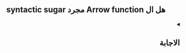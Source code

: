 <h2 align=center>syntactic sugar مجرد Arrow function هل ال</h2>


<details dir=rtl>
  <summary>
    <h2>الاجابة</h2>
  </summary>

  ال Arrow function هي طريقة تانية لكتابة ال regular function و ال syntax بتاعها هو:-
  ```javascript
   (arg1,arg2,...,argN) => expression
  ```
 طيب هو احنا كنا عايزين حاجة زي ال Arrow Function دي لي ؟ `لسببين`
 ```mermaid
  flowchart TD
    B["fab:fa-twitter Arrow function ال"]
    B-->C(this keyword بتحل المشكلة الأزلية لل )
    B-->E[ regular function لل Syntactic Sugar تعتبر]
```
  


هنبدأ دلوقتي نشرح كل سبب بالتفصيل...
  
### أولا: انها syntactic sugar 
 
ال arrow function تعتبر short syntax و concise و بتوفر علينا ال Boilerplate code بتاع ال regular function و في شوية rules لازم تتبعها عشان تكتب ال arrow function و هي:
  - لازم نعملها assign ل variable معين أو نستخدمها ك callback [يعني مينفعش أعملها define علطول زي ال regular function]
  ```javascript
  
  // assign to a variable
let func = (arg1,arg2,...,argN)=> expression

// pass as a callback
[...].map((arg1,arg2,...,argN)=> expression)
  
  ```
  
  - عدد ال params لو كان: 
    - 1 بس فال ( ) هيكونوا اختياري 
    - أكتر من 1  فال ( ) هيكونوا اجباري
    - من غير Params خالص فأنت ممكن
        - تسيب ال ( ) فاضيين
        - تحط underscore بالشكل دا ( _ ) أو _

  
  ```javascript
  

  const func = (x) => expression  أو   const func = x => expression
  const func = (x,y,z) => expression
  const func = ()=> expression أو const func = _ => expression أو const func = (_)=> expression
  ```
 - عدد ال statements جوا ال function body لو كان:
    - كتير : فبستخدم ال {} و return keyword يعني ال return هنا هيكون نوعهاexplicit return
    - واحده بس : فأقدر أستغني عن ال {} و return keyword يعني ال return هنا هيكون نوعها implicit return
    

  
  
  
```javascript
 const func = (x,y,z) => {
    // statement 1
    // statement 2
  return x+y+z;  // explicit return
  }
  const func = (x,y,z) => x + y + z; // implicit return
```
  
  - في حالة ال implicit return لو هنعمل return ل object فهنا لازم نحط ال object دا جوا ( ) بالشكل دا:
 
  ```javascript
  const func = () => ( {name: 'Ali'} )
  ```
  و برده في ال React لما نيجي نعمل return ل jsx object بنحطه جوا ( ) 
  ```JSX
  policy.values.map(value => {
    return (
      <Form.Field key={ value.name }>
         <label>{ value.displayName || value.name }</label>
          <Checkbox toggle />
      </Form.Field> )
  }
  ```
  

### ثانيا: انها حلت مشكلة ال this keyword

  في الأول خلينا نعرف اي هي مشكلة ال `this` الي بنتكلم عليها...
  لو بصيت علي الكود دا
  ```js
  
  let group = {
    title: "our group",
    students: ["Ali", "Mohamed", "Akram"],
    showList (){
      🟢this.students.forEach(function func(student){
        console.log(🔴this.title + ": " + student)
      })
    }
  }
  
  group.showList(); // "undefined: Ali" then "undefined: Mohamed" then "undefined: Akram"

  ```
  في هنا Unexpected Error حصل و هو ان ال this.title بترجع undefined... طب اي السبب ؟
 
   &#x21A2;
ال this الاولي الي جنبها 🟢 مختلفة عن ال this الثانية الي جنبها 🔴 و دا لأن ال 
  - ال `this` الاولي موجودة في ال context بتاع ال group object و بالتالي ال `this` هنا بتشير الي ال group object
  - بينما ال `this` الثانية موجودة في ال Global context و بالتالي ال `this` دي بتشير الي ال window object
  
  طب هل ال title موجود جوا ال window object ؟ الاجابة لأ و دا لأن ال title مش متعرف في ال global context و بالتالي ال
  ```javascript
  this.title === window.title === undefined
  ```
  
  طب ثواني...
  احنا عرفنا نحدد ال context بتاع كل this ازاي ؟ 
  
  لو بصيت علي المثال مرة ثانية هتلاقي ان
  - ال this الاولي معمولها implicit binding بال group object بالشكل دا => `()group.showList` و بالتالي ال this دي هتعود علي ال group object. 
  - ال this الثانية موجودة جوا function و احنا عارفين ان ال js functions بيحصلها Hoisting **خلينا نقول دلوقتي مجازا أن ال Hoisting معناها ان ال functions بيحصلها رفع في ال global context** بالشكل دا:
  
  
  ```javascript
 function func(student){
    alert (🔴this.title + ": " + student)
  }
  ↑ ↑ ↑
  
  let group = {
    title: "our group",
    students: ["Ali", "Mohamed", "Akram"],
    showList (){
      this.students.forEach(func)
    }
  }
  ```
  و نتيجة لل Hoisting دا فال this🔴 دي هتشير الي ال Global context الي هو ال window object و عشان ال window object مش موجود جواه property اسمها title فهيدي undefined
  
  
 ----
  احنا كدا عرفنا المشكلة بتاع ال this keyword... ازاي بقا نقدر نحلها ؟
  
  عشان نحل المشكلة دي فأحنا محتاجين نخلي ال this🔴 الثانية يكون ليها نفس ال context بتاع ال this🟢 الاولي... طب هنعمل دا ازاي ؟؟؟
  
   ```mermaid
  flowchart TD
    B["عندنا 3 حلول"]
    B-->C("Arrow Function نستخدم ال")
    B-->D(" bind() / call() / apply() بال Explicit Binding نعمل ")
    B-->E("في متغير this نخزن قيمة ال ")
```
</details>



